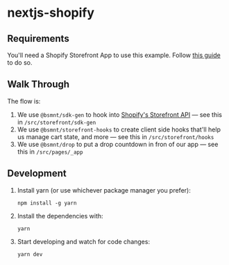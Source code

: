 # nextjs-shopify

## Requirements

You'll need a Shopify Storefront App to use this example. Follow [this guide](https://help.shopify.com/en/manual/apps/app-types/custom-apps) to do so.

## Walk Through

The flow is:

1. We use `@bsmnt/sdk-gen` to hook into [Shopify's Storefront API](https://shopify.dev/docs/api/storefront) — see this in `/src/storefront/sdk-gen`
2. We use `@bsmnt/storefront-hooks` to create client side hooks that'll help us manage cart state, and more — see this in `/src/storefront/hooks`
3. We use `@bsmnt/drop` to put a drop countdown in fron of our app — see this in `/src/pages/_app`

## Development

1. Install yarn (or use whichever package manager you prefer):

   ```
   npm install -g yarn
   ```

2. Install the dependencies with:

   ```
   yarn
   ```

3. Start developing and watch for code changes:

   ```
   yarn dev
   ```
